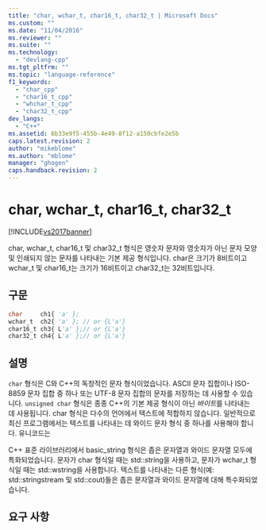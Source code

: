 ```yaml
---
title: "char, wchar_t, char16_t, char32_t | Microsoft Docs"
ms.custom: ""
ms.date: "11/04/2016"
ms.reviewer: ""
ms.suite: ""
ms.technology: 
  - "devlang-cpp"
ms.tgt_pltfrm: ""
ms.topic: "language-reference"
f1_keywords: 
  - "char_cpp"
  - "char16_t_cpp"
  - "whchar_t_cpp"
  - "char32_t_cpp"
dev_langs: 
  - "C++"
ms.assetid: 6b33e9f5-455b-4e49-8f12-a150cbfe2e5b
caps.latest.revision: 2
author: "mikeblome"
ms.author: "mblome"
manager: "ghogen"
caps.handback.revision: 2
---
```

# char, wchar_t, char16_t, char32_t
[!INCLUDE[vs2017banner](../assembler/inline/includes/vs2017banner.md)]

char, wchar\_t, char16\_t 및 char32\_t 형식은 영숫자 문자와 영숫자가 아닌 문자 모양 및 인쇄되지 않는 문자를 나타내는 기본 제공 형식입니다.  char은 크기가 8비트이고 wchar\_t 및 char16\_t는 크기가 16비트이고 char32\_t는 32비트입니다.  
  
## 구문  
  
```vb  
char     ch1{ 'a' };  
wchar_t  ch2{ 'a' }; // or {L'a'}  
char16_t ch3{ L'a' };// or {L'a'}  
char32_t ch4{ L'a' };// or {L'a'}  
```  
  
## 설명  
 `char` 형식은 C와 C\+\+의 독창적인 문자 형식이었습니다.  ASCII 문자 집합이나 ISO\-8859 문자 집합 중 하나 또는 UTF\-8  문자 집합의 문자를 저장하는 데 사용할 수 있습니다.  `unsigned char` 형식은 종종 C\+\+의 기본 제공 형식이 아닌 *바이트*를 나타내는 데 사용됩니다.  char 형식은 다수의 언어에서 텍스트에 적합하지 않습니다.  일반적으로 최신 프로그램에서는 텍스트를 나타내는 데 와이드 문자 형식 중 하나를 사용해야 합니다.  유니코드는  
  
 C\+\+ 표준 라이브러리에서 basic\_string 형식은 좁은 문자열과 와이드 문자열 모두에 특화되었습니다.  문자가 char 형식일 때는 std::string을 사용하고, 문자가 wchar\_t 형식일 때는 std::wstring을 사용합니다.  텍스트를 나타내는 다른 형식\(예: std::stringstream 및 std::cout\)들은 좁은 문자열과 와이드 문자열에 대해 특수화되었습니다.  
  
## 요구 사항